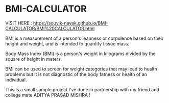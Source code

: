 # BMI-CALCULATOR

VISIT HERE : https://souvik-nayak.github.io/BMI-CALCULATOR/BMI%20CALCULATOR.html

BMI is a measurement of a person's leanness or corpulence based on their height and weight, and is intended to quantify tissue mass.

Body Mass Index (BMI) is a person's weight in kilograms divided by the square of height in meters.

BMI can be used to screen for weight categories that may lead to health problems but it is not diagnostic of the body fatness or health of an individual.

This is a small sample project I've done in partnership with my friend and college mate ADITYA PRASAD MISHRA !
